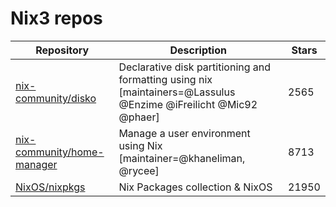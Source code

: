 # Nix3 repos

| Repository                                                                  | Description                                                                                                       | Stars |
| --------------------------------------------------------------------------- | ----------------------------------------------------------------------------------------------------------------- | ----- |
| [nix-community/disko](https://github.com/nix-community/disko)               | Declarative disk partitioning and formatting using nix \[maintainers=@Lassulus @Enzime @iFreilicht @Mic92 @phaer] | 2565  |
| [nix-community/home-manager](https://github.com/nix-community/home-manager) | Manage a user environment using Nix  \[maintainer=@khaneliman, @rycee]                                            | 8713  |
| [NixOS/nixpkgs](https://github.com/NixOS/nixpkgs)                           | Nix Packages collection & NixOS                                                                                   | 21950 |
